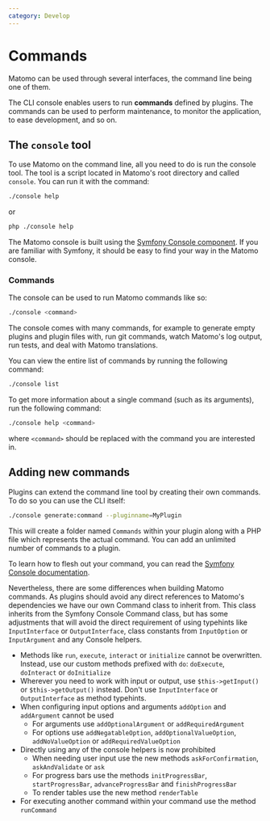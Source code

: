 ```yaml
---
category: Develop
---
```

# Commands

Matomo can be used through several interfaces, the command line being one of them.

The CLI console enables users to run **commands** defined by plugins. The commands can be used to perform maintenance, to monitor the application, to ease development, and so on.

## The `console` tool

To use Matomo on the command line, all you need to do is run the console tool. The tool is a script located in Matomo's root directory and called `console`. You can run it with the command:

```bash
./console help
```

or

```bash
php ./console help
```

The Matomo console is built using the [Symfony Console component](https://symfony.com/doc/current/components/console.html). If you are familiar with Symfony, it should be easy to find your way in the Matomo console.

### Commands

The console can be used to run Matomo commands like so:

```bash
./console <command>
```

The console comes with many commands, for example to generate empty plugins and plugin files with, run git commands, watch Matomo's log output, run tests, and deal with Matomo translations.

You can view the entire list of commands by running the following command:

```bash
./console list
```

To get more information about a single command (such as its arguments), run the following command:

```bash
./console help <command>
```

where `<command>` should be replaced with the command you are interested in.

## Adding new commands

Plugins can extend the command line tool by creating their own commands. To do so you can use the CLI itself: 

```bash
./console generate:command --pluginname=MyPlugin
```

This will create a folder named `Commands` within your plugin along with a PHP file which represents the actual command. You can add an unlimited number of commands to a plugin.

To learn how to flesh out your command, you can read the [Symfony Console documentation](https://symfony.com/doc/current/components/console/index.html).

Nevertheless, there are some differences when building Matomo commands. As plugins should avoid any direct references to Matomo's dependencies we have our own Command class to inherit from.
This class inherits from the Symfony Console Command class, but has some adjustments that will avoid the direct requirement of using typehints like `InputInterface` or `OutputInterface`, class constants from `InputOption` or `InputArgument` and any Console helpers.
* Methods like `run`, `execute`, `interact` or `initialize` cannot be overwritten. Instead, use our custom methods prefixed with `do`: `doExecute`, `doInteract` or `doInitialize`
* Wherever you need to work with input or output, use `$this->getInput()` or `$this->getOutput()` instead. Don't use `InputInterface` or `OutputInterface` as method typehints.
* When configuring input options and arguments `addOption` and `addArgument` cannot be used
  * For arguments use `addOptionalArgument` or `addRequiredArgument`
  * For options use `addNegatableOption`, `addOptionalValueOption`, `addNoValueOption` or `addRequiredValueOption`
* Directly using any of the console helpers is now prohibited
  * When needing user input use the new methods `askForConfirmation`, `askAndValidate` or `ask`
  * For progress bars use the methods `initProgressBar`, `startProgressBar`, `advanceProgressBar` and `finishProgressBar`
  * To render tables use the new method `renderTable`
* For executing another command within your command use the method `runCommand`
